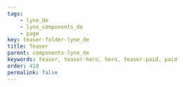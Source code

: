 ```yaml
---
tags: 
    - lyne_de
    - lyne_components_de
    - page
key: teaser-folder-lyne_de
title: Teaser
parent: components-lyne_de
keywords: teaser, teaser-hero, hero, teaser-paid, paid
order: 410
permalink: false
---
```

